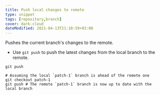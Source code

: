 ```yaml
---
title: Push local changes to remote
type: snippet
tags: [repository,branch]
cover: dark-cloud
dateModified: 2021-04-13T21:10:59+03:00
---
```


Pushes the current branch's changes to the remote.

- Use `git push` to push the latest changes from the local branch to the remote.

```shell
git push
```

```shell
# Assuming the local `patch-1` branch is ahead of the remote one
git checkout patch-1
git push # The remote `patch-1` branch is now up to date with the local branch
```
